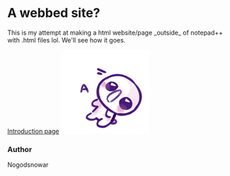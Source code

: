 <html>
<head>
    <title>nogodsnowar</title>
    <link href="style.css" rel="stylesheet" type="text/css" media="all">
</head>

<body>
    <h1> A webbed site? </h1>
    <p>This is my attempt at making a html website/page _outside_ of notepad++ with .html files lol. We'll see how it goes.</p>
    <a href="https://nogodsnowar.github.io/nogodsnowar/hello.html">Introduction page</a>
    <img src="A.jpg"  width="200px">
    <h3>Author</h3>
    <p>Nogodsnowar</p>
</body>
</html>